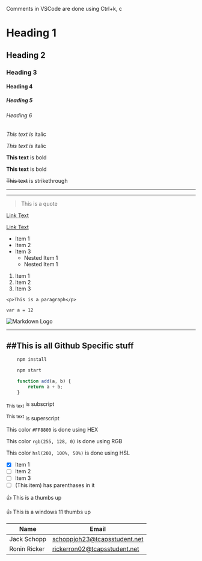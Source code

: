 <!-- Comment -->
Comments in VSCode are done using Ctrl+k, c

<!-- Headings -->
# Heading 1
## Heading 2
### Heading 3
#### Heading 4
##### Heading 5
###### Heading 6

<!-- Italics -->
*This text is* italic

_This text is_ italic

**This text** is bold

__This text__ is bold

<!-- Strikethrough -->
~~This text~~ is strikethrough

<!-- Horizontal Rule -->
---
___

<!-- Blockquote -->
> This is a quote

<!-- Link -->
[Link Text](titans3767.com)

[Link Text](titans3767.com "frc #3767 website")

<!-- Unordered Lists (UL) -->
* Item 1
* Item  2
* Item 3
    * Nested Item 1
    * Nested Item 1

<!-- Ordered Lists (OL) -->
1. Item 1
1. Item 2
1. Item 3

<!-- Inline Code Block -->
`<p>This is a paragraph</p>`

`var a = 12`

<!-- Images -->
![Markdown Logo](https://markdown-here.com/img/icon256.png)

<!-- Github Markdown -->
---
##This is all Github Specific stuff
---

<!-- Code Blocks -->
```bash
    npm install

    npm start
```

```javascript
    function add(a, b) {
        return a + b;
    }
```

<!-- Super and Sub Script -->
<sub>This text</sub> is subscript

<sup>This text</sup> is superscript

<!-- Color -->
This color `#FF8800` is done using HEX

This color `rgb(255, 128, 0)` is done using RGB

This color `hsl(200, 100%, 50%)` is done using HSL

<!-- Tasklist -->
- [x] Item 1
- [ ] Item 2
- [ ] Item 3
- [ ] \(This item) has parenthases in it

<!-- Emoji -->
:+1: This is a thumbs up

👍 This is a windows 11 thumbs up

<!-- Tables -->
| Name | Email |
| - | - |
|Jack Schopp | schoppjoh23@tcapsstudent.net |
| Ronin Ricker | rickerron02@tcapsstudent.net |

